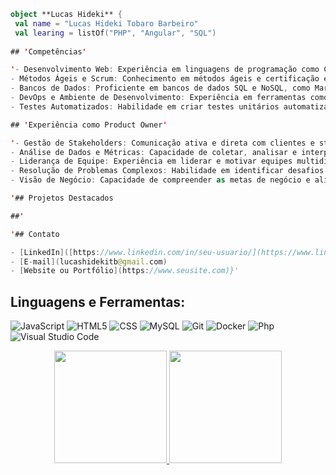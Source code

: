 ```kotlin
object **Lucas Hideki** {
 val name = "Lucas Hideki Tobaro Barbeiro"
 val learing = listOf("PHP", "Angular", "SQL") 
 
## 'Competências'

'- Desenvolvimento Web: Experiência em linguagens de programação como CSS, JavaScript e PHP, além de habilidades avançadas em Angular.
- Métodos Ágeis e Scrum: Conhecimento em métodos ágeis e certificação em framework Scrum, permitindo colaborar eficientemente com equipes multidisciplinares.
- Bancos de Dados: Proficiente em bancos de dados SQL e NoSQL, como MariaDB e MySQL.
- DevOps e Ambiente de Desenvolvimento: Experiência em ferramentas como Git e Docker, garantindo a entrega contínua e integração eficiente entre desenvolvimento e operação.
- Testes Automatizados: Habilidade em criar testes unitários automatizados com Python, Behave e Selenium, assegurando a qualidade do código produzido.'

## 'Experiência como Product Owner'

'- Gestão de Stakeholders: Comunicação ativa e direta com clientes e stakeholders para entender, analisar e priorizar demandas, garantindo o alinhamento das expectativas.
- Análise de Dados e Métricas: Capacidade de coletar, analisar e interpretar dados relevantes para orientar decisões estratégicas e aprimorar a experiência do usuário.
- Liderança de Equipe: Experiência em liderar e motivar equipes multidisciplinares para atingir objetivos do projeto de forma colaborativa.
- Resolução de Problemas Complexos: Habilidade em identificar desafios técnicos e de negócios, propondo soluções inovadoras e eficientes.
- Visão de Negócio: Capacidade de compreender as metas de negócio e alinhar iniciativas de desenvolvimento com estratégias de entrega para otimizar o impacto do produto no mercado.'

'## Projetos Destacados

##'

'## Contato

- [LinkedIn]([https://www.linkedin.com/in/seu-usuario/](https://www.linkedin.com/in/lucas-hideki-tobaro-barbeiro-955234100/))
- [E-mail](lucashidekitb@gmail.com)
- [Website ou Portfólio](https://www.seusite.com)}'
```
## **Linguagens e Ferramentas:**  

![JavaScript](https://img.shields.io/badge/-JavaScript-333333?style=flat&logo=javascript)
![HTML5](https://img.shields.io/badge/-HTML5-333333?style=flat&logo=HTML5)
![CSS](https://img.shields.io/badge/-CSS-333333?style=flat&logo=CSS3&logoColor=1572B6)
![MySQL](https://img.shields.io/badge/-MySQL-333333?style=flat&logo=mysql)
![Git](https://img.shields.io/badge/-Git-333333?style=flat&logo=git)
![Docker](https://img.shields.io/badge/-Docker-333333?style=flat&logo=docker)
![Php](https://img.shields.io/badge/-PHP-333333?style=flat&logo=php)
![Visual Studio Code](https://img.shields.io/badge/-Visual%20Studio%20Code-333333?style=flat&logo=visual-studio-code&logoColor=007ACC)

<div align="center">
  <a href="https://github.com/Lucashideki">
  <img height="180em" src="https://github-readme-stats.vercel.app/api?username=Lucashideki&show_icons=true&theme=vue&include_all_commits=true&count_private=true"/>
  <img height="180em" src="https://github-readme-stats.vercel.app/api/top-langs/?username=Lucashideki&layout=compact&langs_count=7&theme=vue"/>
</div>
